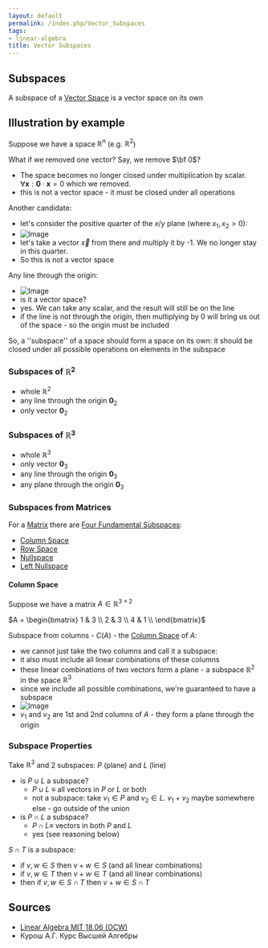 ```yaml
---
layout: default
permalink: /index.php/Vector_Subspaces
tags:
- linear-algebra
title: Vector Subspaces
---
```

## Subspaces
A subspace of a [Vector Space](Vector_Space) is a vector space on its own 


## Illustration by example
Suppose we have a space $\mathbb R^n$ (e.g. $\mathbb R^2$)

What if we removed one vector? Say, we remove $\bf 0$?
- The space becomes no longer closed under multiplication by scalar. $\forall \mathbf x: \mathbf 0 \cdot \mathbf x = 0$ which we removed. 
- this is not a vector space - it must be closed under all operations 


Another candidate:
- let's consider the positive quarter of the $x/y$ plane (where $x_1, x_2 > 0$):
- <img src="http://habrastorage.org/files/76e/e20/e60/76ee20e60bb14133a54723133551d98a.png" alt="Image">
- let's take a vector $\vec x$ from there and multiply it by -1. We no longer stay in this quarter.
- So this is not a vector space 


Any line through the origin:
- <img src="http://habrastorage.org/files/366/809/70e/36680970ea4e49dd8690c9ae3b9f8e84.png" alt="Image">
- is it a vector space? 
- yes. We can take any scalar, and the result will still be on the line 
- if the line is not through the origin, then multiplying by 0 will bring us out of the space - so the origin must be included 


So, a ''subspace'' of a space should form a space on its own: it should be closed under all possible operations on elements in the subspace


### Subspaces of $\mathbb R^2$
- whole $\mathbb R^2$ 
- any line through the origin $\mathbf 0_2$
- only vector $\mathbf 0_2$


### Subspaces of $\mathbb R^3$
- whole $\mathbb R^3$ 
- only vector $\mathbf 0_3$
- any line through the origin $\mathbf 0_3$
- any plane through the origin $\mathbf 0_3$


### Subspaces from Matrices
For a [Matrix](Matrix) there are [Four Fundamental Subspaces](Four_Fundamental_Subspaces):
- [Column Space](Column_Space)
- [Row Space](Row_Space) 
- [Nullspace](Nullspace)
- [Left Nullspace](Nullspace#Left_Nullspace)


#### Column Space
Suppose we have a matrix $A \in \mathbb R^{3 \times 2}$

$A = \begin{bmatrix}
1 & 3 \\
2 & 3 \\
4 & 1 \\
\end{bmatrix}$

Subspace from columns - $C(A)$ - the [Column Space](Column_Space) of $A$:
- we cannot just take the two columns and call it a subspace: 
- it also must include all linear combinations of these columns
- these linear combinations of two vectors form a plane - a subspace $\mathbb R^2$ in the space $\mathbb R^3$
- since we include all possible combinations, we're guaranteed to have a subspace 
- <img src="http://habrastorage.org/files/cf5/432/f56/cf5432f561ec4f14888e8b376c5f438b.png" alt="Image">
- $v_1$ and $v_2$ are 1st and 2nd columns of $A$ - they form a plane through the origin




### Subspace Properties
Take $\mathbb R^3$ and 2 subspaces: $P$ (plane) and $L$ (line)
- is $P \cup L$ a subspace? 
  - $P \cup L$ $\equiv$ all vectors in $P$ or $L$ or both
  - not a subspace: take $v_1 \in P$ and $v_2 \in L$. $v_1 + v_2$ maybe somewhere else - go outside of the union
- is $P \cap L$ a subspace? 
  - $P \cap L \equiv$ vectors in both $P$ and $L$
  - yes (see reasoning below)


$S \cap T$ is a subspace: 
- if $v, w \in S$ then $v + w \in S$ (and all linear combinations)
- if $v, w \in T$ then $v + w \in T$ (and all linear combinations)
- then if $v, w \in S \cap T$ then  $v + w \in S \cap T$



## Sources
- [Linear Algebra MIT 18.06 (OCW)](Linear_Algebra_MIT_18.06_(OCW))
- Курош А.Г. Курс Высшей Алгебры
